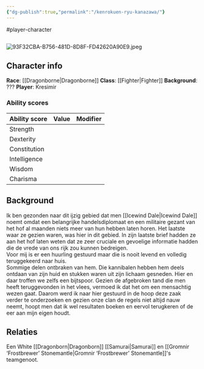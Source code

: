 ```yaml
---
{"dg-publish":true,"permalink":"/kenrokuen-ryu-kanazawa/"}
---
```


#player-character 

```table-of-contents
```
![93F32CBA-B756-481D-8D8F-FD42620A90E9.jpeg](/img/user/93F32CBA-B756-481D-8D8F-FD42620A90E9.jpeg)
## Character info
**Race**: [[Dragonborne\|Dragonborne]]
**Class**: [[Fighter\|Fighter]]
**Background**: ???
**Player**: Kresimir

### Ability scores

| Ability score | Value | Modifier |
| ------------- | ----- | -------- |
| Strength      |       |          |
| Dexterity     |       |          |
| Constitution  |       |          |
| Intelligence  |       |          |
| Wisdom        |       |          |
| Charisma      |       |          |


## Background
 Ik ben gezonden naar dit ijzig gebied dat men [[Icewind Dale\|Icewind Dale]] noemt omdat een belangrijke handelsdiplomaat en een militaire gezant van het hof al maanden niets meer van hun hebben laten horen. Het laatste waar ze gezien waren, was hier in dit gebied. In zijn laatste brief hadden ze aan het hof laten weten dat ze zeer cruciale en gevoelige informatie hadden die de vrede van ons rijk zou kunnen bedreigen.  
Voor mij is er een huurling gestuurd maar die is nooit levend en volledig teruggekeerd naar huis.   
Sommige delen ontbraken van hem. Die kannibalen hebben hem deels ontdaan van zijn huid en stukken waren uit zijn lichaam gesneden. Hier en daar troffen we zelfs een bijtspoor. Gezien de afgebroken tand die men heeft teruggevonden in het vlees, vermoed ik dat het om een mensachtig wezen gaat. Daarom werd ik naar hier gestuurd in de hoop deze zaak verder te onderzoeken en gezien onze clan de regels niet altijd nauw neemt, hoopt men dat ik wel resultaten boeken en eervol terugkeren of de eer aan mijn eigen houdt.

## Relaties
Een White [[Dragonborn\|Dragonborn]] [[Samurai\|Samurai]] en [[Gromnir ‘Frostbrewer’ Stonemantle\|Gromnir ‘Frostbrewer’ Stonemantle]]'s teamgenoot. 